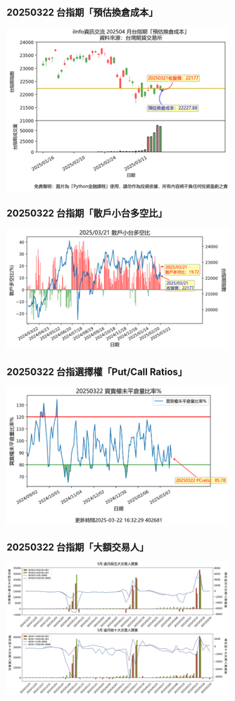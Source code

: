 ## 20250322 台指期「預估換倉成本」
![](images/txfcost.png)

## 20250322 台指期「散戶小台多空比」
![](images/bbiri.png)

## 20250322 台指選擇權「Put/Call Ratios」
![](images/pcratio.png)

## 20250322 台指期「大額交易人」
![](images/blocktrade.png)

